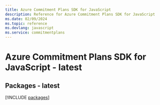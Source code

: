 ```yaml
---
title: Azure Commitment Plans SDK for JavaScript
description: Reference for Azure Commitment Plans SDK for JavaScript
ms.date: 02/09/2024
ms.topic: reference
ms.devlang: javascript
ms.service: commitmentplans
---
```

# Azure Commitment Plans SDK for JavaScript - latest
## Packages - latest
[!INCLUDE [packages](commitment-plans-index.md)]
